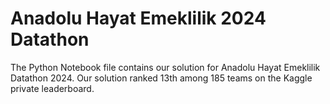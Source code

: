 # Anadolu Hayat Emeklilik 2024 Datathon

The Python Notebook file contains our solution for Anadolu Hayat Emeklilik Datathon 2024. Our solution ranked 13th among 185 teams on the Kaggle private leaderboard.